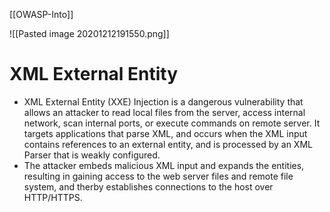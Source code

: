 [[OWASP-Into]]

![[Pasted image 20201212191550.png]]
# XML External Entity
- XML External Entity (XXE) Injection is a dangerous vulnerability that allows an attacker to read local files from the server, access internal network, scan internal ports, or execute commands on remote server. It targets applications that parse XML, and occurs when the XML input contains references to an external entity, and is processed by an XML Parser that is weakly configured.
- The attacker embeds malicious XML input and expands the entities, resulting in gaining access to the web server files and remote file system, and therby establishes connections to the host over HTTP/HTTPS.


